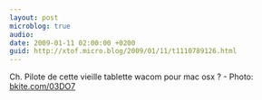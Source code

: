```yaml
---
layout: post
microblog: true
audio: 
date: 2009-01-11 02:00:00 +0200
guid: http://xtof.micro.blog/2009/01/11/t1110789126.html
---
```

Ch. Pilote de cette vieille tablette wacom pour mac osx ? - Photo: [bkite.com/03DO7](http://bkite.com/03DO7)
